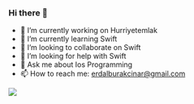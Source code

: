 ### Hi there 👋




- 🔭 I’m currently working on Hurriyetemlak
- 🌱 I’m currently learning Swift
- 👯 I’m looking to collaborate on Swift
- 🤔 I’m looking for help with Swift
- 💬 Ask me about Ios Programming
- 📫 How to reach me: erdalburakcinar@gmail.com



<img src="https://github-readme-stats.vercel.app/api?username=nowo&&count_private=true&show_icons=true&title_color=ffffff&icon_color=bb2acf&text_color=daf7dc&bg_color=151515&theme=merko">
